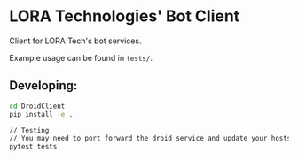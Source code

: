 # LORA Technologies' Bot Client
Client for LORA Tech's bot services.

Example usage can be found in `tests/`.

## Developing:  
```bash
cd DroidClient
pip install -e .

// Testing
// You may need to port forward the droid service and update your hosts file
pytest tests
```
